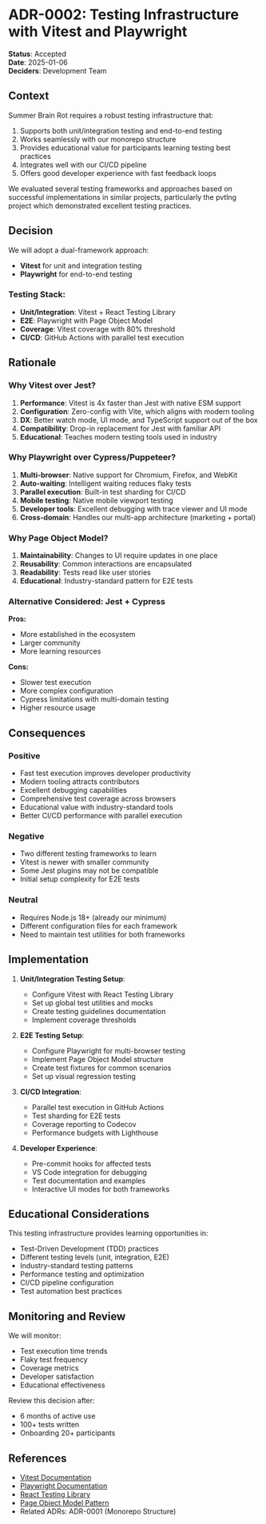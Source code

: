 # ADR-0002: Testing Infrastructure with Vitest and Playwright

**Status**: Accepted  
**Date**: 2025-01-06  
**Deciders**: Development Team

## Context

Summer Brain Rot requires a robust testing infrastructure that:
1. Supports both unit/integration testing and end-to-end testing
2. Works seamlessly with our monorepo structure
3. Provides educational value for participants learning testing best practices
4. Integrates well with our CI/CD pipeline
5. Offers good developer experience with fast feedback loops

We evaluated several testing frameworks and approaches based on successful implementations in similar projects, particularly the pvtlng project which demonstrated excellent testing practices.

## Decision

We will adopt a dual-framework approach:
- **Vitest** for unit and integration testing
- **Playwright** for end-to-end testing

### Testing Stack:
- **Unit/Integration**: Vitest + React Testing Library
- **E2E**: Playwright with Page Object Model
- **Coverage**: Vitest coverage with 80% threshold
- **CI/CD**: GitHub Actions with parallel test execution

## Rationale

### Why Vitest over Jest?

1. **Performance**: Vitest is 4x faster than Jest with native ESM support
2. **Configuration**: Zero-config with Vite, which aligns with modern tooling
3. **DX**: Better watch mode, UI mode, and TypeScript support out of the box
4. **Compatibility**: Drop-in replacement for Jest with familiar API
5. **Educational**: Teaches modern testing tools used in industry

### Why Playwright over Cypress/Puppeteer?

1. **Multi-browser**: Native support for Chromium, Firefox, and WebKit
2. **Auto-waiting**: Intelligent waiting reduces flaky tests
3. **Parallel execution**: Built-in test sharding for CI/CD
4. **Mobile testing**: Native mobile viewport testing
5. **Developer tools**: Excellent debugging with trace viewer and UI mode
6. **Cross-domain**: Handles our multi-app architecture (marketing + portal)

### Why Page Object Model?

1. **Maintainability**: Changes to UI require updates in one place
2. **Reusability**: Common interactions are encapsulated
3. **Readability**: Tests read like user stories
4. **Educational**: Industry-standard pattern for E2E tests

### Alternative Considered: Jest + Cypress

**Pros:**
- More established in the ecosystem
- Larger community
- More learning resources

**Cons:**
- Slower test execution
- More complex configuration
- Cypress limitations with multi-domain testing
- Higher resource usage

## Consequences

### Positive
- Fast test execution improves developer productivity
- Modern tooling attracts contributors
- Excellent debugging capabilities
- Comprehensive test coverage across browsers
- Educational value with industry-standard tools
- Better CI/CD performance with parallel execution

### Negative
- Two different testing frameworks to learn
- Vitest is newer with smaller community
- Some Jest plugins may not be compatible
- Initial setup complexity for E2E tests

### Neutral
- Requires Node.js 18+ (already our minimum)
- Different configuration files for each framework
- Need to maintain test utilities for both frameworks

## Implementation

1. **Unit/Integration Testing Setup**:
   - Configure Vitest with React Testing Library
   - Set up global test utilities and mocks
   - Create testing guidelines documentation
   - Implement coverage thresholds

2. **E2E Testing Setup**:
   - Configure Playwright for multi-browser testing
   - Implement Page Object Model structure
   - Create test fixtures for common scenarios
   - Set up visual regression testing

3. **CI/CD Integration**:
   - Parallel test execution in GitHub Actions
   - Test sharding for E2E tests
   - Coverage reporting to Codecov
   - Performance budgets with Lighthouse

4. **Developer Experience**:
   - Pre-commit hooks for affected tests
   - VS Code integration for debugging
   - Test documentation and examples
   - Interactive UI modes for both frameworks

## Educational Considerations

This testing infrastructure provides learning opportunities in:
- Test-Driven Development (TDD) practices
- Different testing levels (unit, integration, E2E)
- Industry-standard testing patterns
- Performance testing and optimization
- CI/CD pipeline configuration
- Test automation best practices

## Monitoring and Review

We will monitor:
- Test execution time trends
- Flaky test frequency
- Coverage metrics
- Developer satisfaction
- Educational effectiveness

Review this decision after:
- 6 months of active use
- 100+ tests written
- Onboarding 20+ participants

## References

- [Vitest Documentation](https://vitest.dev/)
- [Playwright Documentation](https://playwright.dev/)
- [React Testing Library](https://testing-library.com/docs/react-testing-library/intro/)
- [Page Object Model Pattern](https://martinfowler.com/bliki/PageObject.html)
- Related ADRs: ADR-0001 (Monorepo Structure)